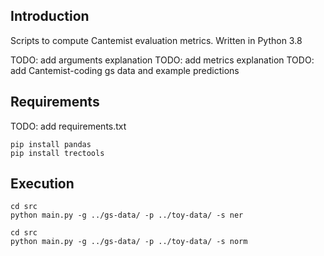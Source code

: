 ## Introduction
Scripts to compute Cantemist evaluation metrics.
Written in Python 3.8

TODO: add arguments explanation
TODO: add metrics explanation
TODO: add Cantemist-coding gs data and example predictions

## Requirements
TODO: add requirements.txt
```
pip install pandas
pip install trectools
```


## Execution
```
cd src  
python main.py -g ../gs-data/ -p ../toy-data/ -s ner
```

```
cd src
python main.py -g ../gs-data/ -p ../toy-data/ -s norm
```
